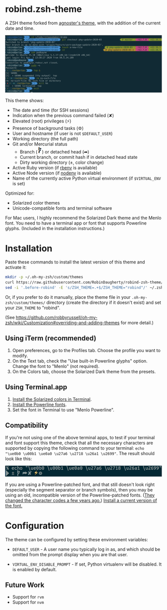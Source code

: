# robind.zsh-theme

A ZSH theme forked from [agnoster's theme](https://github.com/agnoster/agnoster-zsh-theme),
with the addition of the current date and time.

![Screenshot](images/screenshot.png)

This theme shows:

- The date and time (for SSH sessions)
- Indication when the previous command failed (✘)
- Elevated (root) privileges (⚡)
- Presence of background tasks (⚙)
- User and hostname (if user is not `$DEFAULT_USER`)
- Working directory (the full path)
- Git and/or Mercurial status
  - Branch (![Branch Character](images/branch.png)) or detached head (➦)
  - Current branch, or commit hash if in detached head state
  - Dirty working directory (±, color change)
- Active Ruby version (if [rbenv](https://github.com/rbenv/rbenv) is available)
- Active Node version (if [nodenv](https://github.com/nodenv/nodenv) is available)
- Name of the currently active Python virtual environment (if `$VIRTUAL_ENV` is set)

Optimized for:

- Solarized color themes
- Unicode-compatible fonts and terminal software

For Mac users, I highly recommend the Solarized Dark theme and the Menlo font. You need to have a terminal app or font that supports Powerline glyphs. (Included in the installation instructions.)

# Installation

Paste these commands to install the latest version of this theme and activate it:

```sh
mkdir -p ~/.oh-my-zsh/custom/themes
curl https://raw.githubusercontent.com/RobinDaugherty/robind-zsh-theme/master/robind.zsh-theme > ~/.oh-my-zsh/custom/themes/robind.zsh-theme
sed -i '.before-robind' -E 's/ZSH_THEME=.+$/ZSH_THEME="robind"/' ~/.zshrc
```

Or, if you prefer to do it manually, place the theme file in your `.oh-my-zsh/custom/themes/` directory (create the directory if it doesn't exist) and set your `ZSH_THEME` to "robind".

(See https://github.com/robbyrussell/oh-my-zsh/wiki/Customization#overriding-and-adding-themes for more detail.)

## Using iTerm (recommended)

1. Open preferences, go to the Profiles tab. Choose the profile you want to modify.
2. On the Text tab, check the "Use built-in Powerline glyphs" option. Change the font to "Menlo" (not required).
3. On the Colors tab, choose the Solarized Dark theme from the presets.

## Using Terminal.app

1. [Install the Solarized colors in Terminal](https://github.com/tomislav/osx-terminal.app-colors-solarized).
2. [Install the Powerline fonts](https://github.com/powerline/fonts).
3. Set the font in Terminal to use "Menlo Powerline".

## Compatibility

If you're not using one of the above terminal apps, to test if your terminal and font support this theme, check that all the necessary characters are supported by copying the following command to your terminal: `echo "\ue0b0 \u00b1 \ue0a0 \u27a6 \u2718 \u26a1 \u2699"`. The result should look like this:

![Character Example](images/characters.png)

If you are using a Powerline-patched font, and that still doesn't look right (especially the segment separator or branch symbols), then you may be using an old, incompatible version of the Powerline-patched fonts. ([They changed the character codes a few years ago.](https://github.com/robbyrussell/oh-my-zsh/issues/4065)) [Install a current version of the font.](https://github.com/powerline/fonts)

# Configuration

The theme can be configured by setting these environment variables:

* `DEFAULT_USER` - A user name you typically log in as, and which should be omitted from the prompt display when you are that user.

* `VIRTUAL_ENV_DISABLE_PROMPT` - If set, Python virtualenv will be disabled. It is enabled by default.

## Future Work

- Support for `rvm`
- Support for `nvm`
